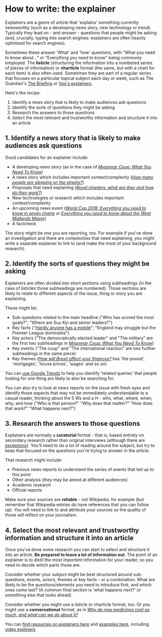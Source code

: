 # How to write: the explainer

Explainers are a genre of article that 'explains' something currently newsworthy (such as a developing news story, new technology or trend). Typically they lead on - and *answer* - questions that people might be asking (and, crucially, typing into search engines: explainers are often heavily optimised for search engines).

Sometimes these answer 'What' and 'how' questions, with "What you need to know about..." or "Everything you need to know" being commonly employed. The **listicle** (structuring the information into a numbered series of pieces of information) or **charticle** format (the same, but with a chart for each item) is also often used. Sometimes they are part of a regular series that focuses on a particular topical subject each day or week, such as The Guardian's [The Briefing](https://www.theguardian.com/news/series/the-briefing) or [Vox's explainers](https://www.vox.com/explainers).

Here's the recipe:

1. Identify a news story that is likely to make audiences ask questions
2. Identify the sorts of questions they might be asking
3. Research the answers to those questions
4. Select the most relevant and trustworthy information and structure it into an article

## 1. Identify a news story that is likely to make audiences ask questions

Good candidates for an explainer include:

* A developing news story (as in the case of *[Myanmar Coup: What You Need To Know](https://www.huffingtonpost.co.uk/entry/myanmar-military-coup-explained_uk_6017a972c5b653f644d528d6)*)
* A news story which includes important context/complexity (*[How many people are sleeping on the streets?](https://www.bbc.co.uk/news/av/uk-47068063/how-many-people-are-sleeping-rough-in-england)*) 
* Proposals that need explaining (*[Royal charters: what are they and how do they work?](https://www.theguardian.com/media/2012/dec/07/leveson-inquiry-royal-charter-history)*)
* New technologies or research which includes important context/complexity
* An upcoming news event (*[World Cup 2018: Everything you need to know in seven charts](https://www.bbc.co.uk/sport/football/44388118)* or *[Everything you need to know about the West Midlands Mayor](https://www.birminghammail.co.uk/news/midlands-news/west-midlands-mayor-2017-candidates-12587689?service=responsive)*)
* A factcheck

The story might be one you are reporting, too. For example if you've done an investigation and there are complexities that need explaining, you might write a separate explainer to link to (and make the most of your background research).


## 2. Identify the sorts of questions they might be asking

Explainers are often divided into short sections using subheadings (in the case of listicles those subheadings are numbered). Those sections are likely to relate to different aspects of the issue, thing or story you are explaining. 

These might be:

* Sub-questions related to the main headline ("Who has scored the most goals?"; "Where are Suu Kyi and senior leaders?")
* Key facts ("[Hardly anyone has a mobile](https://www.bbc.co.uk/news/world-asia-41228181)"; "England may struggle but the Premier League dominates")
* Key actors ("The democratically elected leader" and "The military" are the first two subheadings in *[Myanmar Coup: What You Need To Know](https://www.huffingtonpost.co.uk/entry/myanmar-military-coup-explained_uk_6017a972c5b653f644d528d6)*)
* Key events ("The coup" and "The international reaction" are two further subheadings in the same piece)
* Key themes (*[How will Brexit affect your finances?](https://www.bbc.co.uk/news/business-36537906)* has 'the pound', 'mortgages', 'house prices', 'wages' and so on)

You can [use Google Trends](https://newsinitiative.withgoogle.com/training/lessons?tool=Google%20Trends&image=trends) to help you identify 'related queries' that people looking for one thing are likely to also be searching for.

You can also try to look at news reports on the issue with fresh eyes and identify those aspects that may not be immediately understandable to a casual reader, thinking about the 5 Ws and a H - who, what, where, when, why, and how ("Who is that person?" "Why does that matter?" "How does that work?" "What happens next?")

## 3. Research the answers to those questions

Explainers are normally a **curatorial** format - that is, based entirely on secondary research rather than original interviews (although there are [exceptions](https://www.bbc.co.uk/news/uk-england-39130530)). You'll need to do a lot of reading around the subject, but try to keep that focused on the questions you're trying to answer in the article.

That research might include:
* Previous news reports to understand the series of events that led up to this point
* Other analysis (they may be aimed at different audiences)
* Academic research
* Official reports

Make sure your sources are **reliable** - not Wikipedia, for example (but remember that Wikipedia entries do have references that you can follow up). You will need to link to and attribute your sources so the quality of those will reflect on your journalism.

## 4. Select the most relevant and trustworthy information and structure it into an article

Once you've done some research you can start to select and structure it into an article. **Be prepared to leave a lot of information out**. The point of an explainer is to *distil* the *most important* information for your reader, so you need to decide which parts those are. 

Consider whether your subject might be best structured around sub-questions, events, actors, themes or key facts - or a combination. What are likely to be the questions/elements you need to introduce first, and which ones come last? (A common final section is 'what happens next?' or something else that looks ahead).

Consider whether you might use a listicle or charticle format, too. Or you might use a **conversational** format, as in *[Why do new medicines cost so much, and what can we do about it?](https://www.theguardian.com/news/2018/apr/09/why-do-new-medicines-cost-so-much-and-what-can-we-do-about-it)*

You can [find resources on explainers here](https://pinboard.in/u:paulbradshaw/t:explainers) and [examples here](https://pinboard.in/u:paulbradshaw/t:explainer), including [video expliners](https://pinboard.in/u:paulbradshaw/t:explainer+video)
